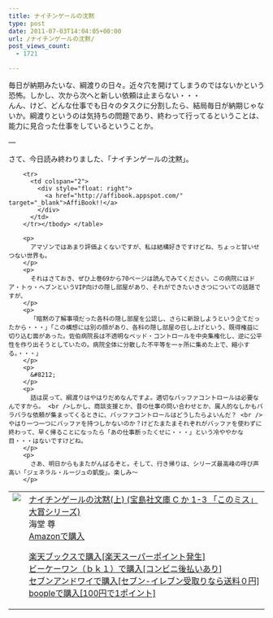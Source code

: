 ```yaml
---
title: ナイチンゲールの沈黙
type: post
date: 2011-07-03T14:04:05+00:00
url: /ナイチンゲールの沈黙/
post_views_count:
  - 1721

---
```

毎日が納期みたいな、綱渡りの日々。近々穴を開けてしまうのではないかという恐怖。しかし、次から次へと新しい依頼は止まらない・・・  
んん、けど、どんな仕事でも日々のタスクに分割したら、結局毎日が納期じゃないか。綱渡りというのは気持ちの問題であり、終わって行ってるということは、能力に見合った仕事をしているということか。

&#8212;

さて、今日読み終わりました、「ナイチンゲールの沈黙」。

<table>
  <tr>
    <td style="vertical-align: top">
      <a href="http://hb.afl.rakuten.co.jp/hgc/06d13246.10ebaa62.06d13247.1eb85ca0/?pc=http%3A%2F%2Fsearch.books.rakuten.co.jp%2Fbksearch%2Fdt%3Fg%3D001%26bisbn%3D4796663584" target="_blank"><img style="border-bottom-style: none; border-left-style: none; border-top-style: none; border-right-style: none" src="https://i2.wp.com/ecx.images-amazon.com/images/I/51xkHBrTcWL._SL160_.jpg" data-recalc-dims="1" /> </a>
    </td>
    <td style="vertical-align: top">
      <a href="http://hb.afl.rakuten.co.jp/hgc/06d13246.10ebaa62.06d13247.1eb85ca0/?pc=http%3A%2F%2Fsearch.books.rakuten.co.jp%2Fbksearch%2Fdt%3Fg%3D001%26bisbn%3D4796663584" target="_blank">ナイチンゲールの沈黙(上) (宝島社文庫 C か 1-3 「このミス」大賞シリーズ) </a> <br />海堂 尊 <br /><a href="http://www.amazon.co.jp/%E3%83%8A%E3%82%A4%E3%83%81%E3%83%B3%E3%82%B2%E3%83%BC%E3%83%AB%E3%81%AE%E6%B2%88%E9%BB%99-%E4%B8%8A-%E5%AE%9D%E5%B3%B6%E7%A4%BE%E6%96%87%E5%BA%AB-1-3-%E3%80%8C%E3%81%93%E3%81%AE%E3%83%9F%E3%82%B9%E3%80%8D%E5%A4%A7%E8%B3%9E%E3%82%B7%E3%83%AA%E3%83%BC%E3%82%BA/dp/4796663584%3FSubscriptionId%3D1JWQWN8E4Z5TR27962G2%26tag%3Dgaeaffibook-22%26linkCode%3Dxm2%26camp%3D2025%26creative%3D165953%26creativeASIN%3D4796663584" target="_blank">Amazonで購入 </a> </p>
      <p>
        <a href="http://px.a8.net/svt/ejp?a8mat=1HPMBD+EAZZ1U+5WS+C1DUQ&a8ejpredirect=http%3A%2F%2Fsearch.books.rakuten.co.jp%2Fbksearch%2Fdt%3Fg%3D001%26bisbn%3D4796663584" target="_blank">楽天ブックスで購入[楽天スーパーポイント発生]</a> <img border="0" alt="" src="https://i2.wp.com/www12.a8.net/0.gif?resize=1%2C1" width="1" height="1" data-recalc-dims="1" /> <br /><a href="http://px.a8.net/svt/ejp?a8mat=1HRMFS+EEKKOI+10UY+HUKPU&a8ejpredirect=http%3A%2F%2Fwww.bk1.jp%2FkeywordSearchResult%2F%3Fkeyword%3D4796663584%26storeCd%3D1%26searchFlg%3D9%26x%3D43%26y%3D11%26partnerid%3D02a801" target="_blank">ビーケーワン（ｂｋ１）で購入[コンビニ後払いあり]</a> <img border="0" alt="" src="https://i2.wp.com/www12.a8.net/0.gif?resize=1%2C1" width="1" height="1" data-recalc-dims="1" /> <br /><a href="http://click.linksynergy.com/fs-bin/statform?id=aR0TIOX*qAA&offerid=137560&bnid=1490&subid=&subid=0&kword_in=4796663584&oop=on" target="_blank">セブンアンドワイで購入[セブン-イレブン受取りなら送料０円]</a><img border="0" src="http://ad.linksynergy.com/fs-bin/show?id=aR0TIOX*qAA&bids=137560&type=5&subid=0" width="1" height="1" /> <br /><a href="http://click.linksynergy.com/fs-bin/statform?id=aR0TIOX*qAA&offerid=33310&bnid=2&subid=0&ifc=4&ifr=9784796663588" target="_blank">boopleで購入[100円で1ポイント]</a> </td> </tr> 
        
        <tr>
          <td colspan="2">
            <div style="float: right">
              <a href="http://affibook.appspot.com/" target="_blank">AffiBook!!</a>
            </div>
          </td>
        </tr></tbody> </table> 
        
        <p>
          アマゾンではあまり評価よくないですが、私は結構好きですけどね、ちょっと甘いせつない世界も。
        </p>
        <p>
          それはさておき、ぜひ上巻69から70ページは読んでみてください。この病院にはドア・トゥ・ヘブンというVIP向けの隠し部屋があり、それができたいきさつについての話題ですが、
        </p>
        <p>
          「暗黙の了解事項だった各科の隠し部屋を公認し、さらに新設しようという企てだったから・・・」「この構想には別の顔があり、各科の隠し部屋の召し上げという、既得権益に切り込む面があった。佐伯病院長は不透明なベッド・コントロールを中央集権化し、逆に公平性を作り出そうとしていたの。病院全体に分散した不平等を一ヶ所に集めた上で、縮小する。・・・」
        </p>
        <p>
          &#8212;
        </p>
        <p>
          話は戻って、綱渡りはやはりだめなんですよ。適切なバッファコントロールは必要なんですから。 <br />しかし、商談支援とか、昔の仕事の問い合わせとか、属人的なしかもバラバラな依頼が集まってくるときに、バッファコントロールはどうしたらよいんだ？ <br />やはり一つ一つにバッファを持つしかないのか？けどたまたまそれぞれがバッファを使わずに終わって、早く帰ることになったら「あの仕事断ったくせに・・・」という冷ややかな目・・・はないですけどね。
        </p>
        <p>
          さあ、明日からもまたがんばるぞと。そして、行き帰りは、シリーズ最高峰の呼び声高い「ジェネラル・ルージュの凱旋」。楽しみ～
        </p>